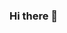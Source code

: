 ### Hi there 👋

<!--
**Deniz000/Deniz000** is a ✨ _special_ ✨ repository because its `README.md` (this file) appears on your GitHub profile.

Here are some ideas to get you started:

- 🌱 I’m currently learning Java
- 👯 I’m looking to collaborate on ...
- 🤔 I’m looking for help with better a Java Developer 
- 💬 Ask me about something
- 📫 How to reach me: guldenizozdemir03@gmail.com
- ⚡ Fun fact: I ❤️ learning
-->
